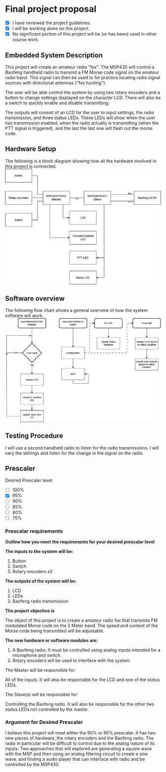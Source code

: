 # Final project proposal

- [x] I have reviewed the project guidelines.
- [x] I will be working alone on this project.
- [x] No significant portion of this project will be (or has been) used in other course work.

## Embedded System Description

This project will create an amateur radio "fox". The MSP430 will control a Baofeng handheld radio to transmit a FM Morse code signal on the amateur radio band. This signal can then be used to for practice locating radio signal sources with directional antennas ("fox hunting").

The user will be able control the system by using two rotary encoders and a button to change settings displayed on the character LCD. There will also be a switch to quickly enable and disable transmitting.

The outputs will consist of an LCD for the user to input settings, the radio transmission, and three status LEDs. These LEDs will show when the user has transmission enabled, when the radio actually is transmitting (when the PTT signal is triggered), and the last the last one will flash out the morse code.

## Hardware Setup

The following is a block diagram showing how all the hardware involved in this project is connected.
![Block diagram](assets/microcontrollersfinaloverview.png "Block Diagram")

## Software overview

The following flow chart shows a general overview of how the system software will work.
![Flow chart](assets/finalsoftwareflow.png "Flow Chart")

## Testing Procedure

I will use a second handheld radio to listen for the radio transmissions. I will vary the settings and listen for the change in the signal on the radio.


## Prescaler

Desired Prescaler level: 

- [ ] 100%
- [x] 95% 
- [ ] 90% 
- [ ] 85% 
- [ ] 80% 
- [ ] 75% 

### Prescalar requirements 

**Outline how you meet the requirements for your desired prescalar level**

**The inputs to the system will be:**
1.  Button
2.  Switch
3.  Rotary encoders x2

**The outputs of the system will be:**
1.   LCD
2.   LEDs
3.   Baofeng radio transmission

**The project objective is**

The object of this project is to create a amateur radio fox that transmits FM modulated Morse code on the 2 Meter band. The speed and content of the Morse code being transmitted will be adjustable.

**The new hardware or software modules are:**
1. A Baofeng radio. It must be controlled using analog inputs intended for a microphone and switch.
2. Rotary encoders will be used to interface with the system.


The Master will be responsible for:

All of the inputs. It will also be responsible for the LCD and one of the status LEDs.

The Slave(s) will be responsible for:

Controlling the Baofeng radio. It will also be responsible for the other two status LEDs not controlled by the master.



### Argument for Desired Prescaler

I believe this project will meet either the 90% or 95% prescaler. It has two new pieces of hardware, the rotary encoders and the Baofeng radio. The radio in particular will be difficult to control due to the analog nature of its inputs. Two approaches that will explored are generating a square wave with the MSP and then using an analog filtering circuit to create a sine wave, and finding a audio player that can interface with radio and be controlled by the MSP430.
